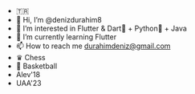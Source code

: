 - 🇹🇷
- 👋 Hi, I’m @denizdurahim8
- 👀 I’m interested in Flutter & Dart🎯 + Python🐍 + Java
- 🌱 I’m currently learning Flutter
- 📫 How to reach me durahimdeniz@gmail.com
- ♛ Chess
- 🏀 Basketball
- Alev'18
- UAA'23

<!---
denizdurahim8/denizdurahim8 is a ✨ special ✨ repository because its `README.md` (this file) appears on your GitHub profile.
You can click the Preview link to take a look at your changes.
--->
